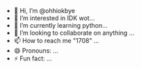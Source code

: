 - 👋 Hi, I’m @ohhiokbye
- 👀 I’m interested in IDK wot...
- 🌱 I’m currently learning python...
- 💞️ I’m looking to collaborate on anything ...
- 📫 How to reach me "1708" ...
- 😄 Pronouns: ...
- ⚡ Fun fact: ...

<!---
ohhiokbye/ohhiokbye is a ✨ special ✨ repository because its `README.md` (this file) appears on your GitHub profile.
You can click the Preview link to take a look at your changes.
--->
